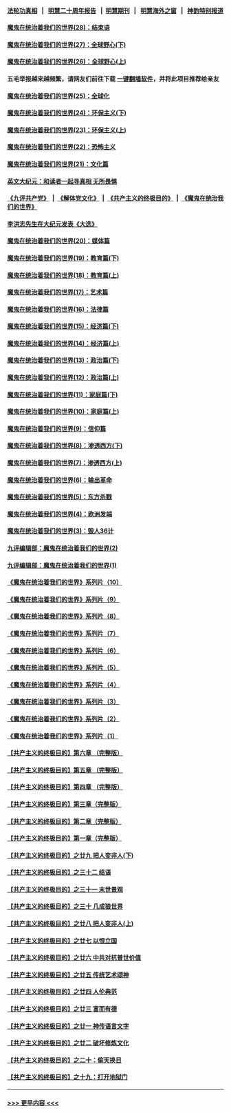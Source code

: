 #### [法轮功真相](https://github.com/gfw-breaker/truth/blob/master/README.md?t=0) &nbsp;&nbsp;|&nbsp;&nbsp; [明慧二十周年报告](https://github.com/gfw-breaker/mh-reports/blob/master/README.md?t=0) &nbsp;&nbsp;|&nbsp;&nbsp;[明慧期刊](https://github.com/gfw-breaker/mh-qikan) &nbsp;&nbsp;|&nbsp;&nbsp; [明慧海外之窗](https://github.com/gfw-breaker/mh-news/blob/master/README.md?t=0) &nbsp;&nbsp;|&nbsp;&nbsp; [神韵特别报道](https://github.com/gfw-breaker/mh-news/blob/master/shenyun.md?t=0)
#### [魔鬼在统治着我们的世界(28)：结束语](../pages/nsc422/n10936246.md?t=06170502) 
#### [魔鬼在统治着我们的世界(27)：全球野心(下)](../pages/nsc422/n10928319.md?t=06170502) 
#### [魔鬼在统治着我们的世界(26)：全球野心(上)](../pages/nsc422/n10900318.md?t=06170502) 
#### 五毛举报越来越频繁，请网友们前往下载 [一键翻墙软件](https://github.com/gfw-breaker/ssr-accounts)，并将此项目推荐给亲友
#### [魔鬼在统治着我们的世界(25)：全球化](../pages/nsc422/n10788205.md?t=06170502) 
#### [魔鬼在统治着我们的世界(24)：环保主义(下)](../pages/nsc422/n10695307.md?t=06170502) 
#### [魔鬼在统治着我们的世界(23)：环保主义(上)](../pages/nsc422/n10688613.md?t=06170502) 
#### [魔鬼在统治着我们的世界(22)：恐怖主义](../pages/nsc422/n10614727.md?t=06170502) 
#### [魔鬼在统治着我们的世界(21)：文化篇](../pages/nsc422/n10597706.md?t=06170502) 
#### [英文大纪元：和读者一起寻真相 无所畏惧](../pages/nsc422/n12542027.md?t=06170502) 
#### [《九评共产党》](https://github.com/begood0513/9ping.md/blob/master/README.md) &nbsp;|&nbsp; [《解体党文化》](../../../../jtdwh.md/blob/master/README.md)  &nbsp;|&nbsp; [《共产主义的终极目的》](../../../../gczydzjmd.md/blob/master/README.md) &nbsp;|&nbsp; [《魔鬼在统治我们的世界》](../../../../mgztzwmdsj.md/blob/master/README.md) 
#### [李洪志先生在大纪元发表《大选》](../pages/nsc422/n12534746.md?t=06170502) 
#### [魔鬼在统治着我们的世界(20)：媒体篇](../pages/nsc422/n10586579.md?t=06170502) 
#### [魔鬼在统治着我们的世界(19)：教育篇(下)](../pages/nsc422/n10564808.md?t=06170502) 
#### [魔鬼在统治着我们的世界(18)：教育篇(上)](../pages/nsc422/n10526970.md?t=06170502) 
#### [魔鬼在统治着我们的世界(17)：艺术篇](../pages/nsc422/n10499093.md?t=06170502) 
#### [魔鬼在统治着我们的世界(16)：法律篇](../pages/nsc422/n10485969.md?t=06170502) 
#### [魔鬼在统治着我们的世界(15)：经济篇(下)](../pages/nsc422/n10469975.md?t=06170502) 
#### [魔鬼在统治着我们的世界(14)：经济篇(上)](../pages/nsc422/n10457370.md?t=06170502) 
#### [魔鬼在统治着我们的世界(13)：政治篇(下)](../pages/nsc422/n10448270.md?t=06170502) 
#### [魔鬼在统治着我们的世界(12)：政治篇(上)](../pages/nsc422/n10444576.md?t=06170502) 
#### [魔鬼在统治着我们的世界(11)：家庭篇(下)](../pages/nsc422/n10440961.md?t=06170502) 
#### [魔鬼在统治着我们的世界(10)：家庭篇(上)](../pages/nsc422/n10435448.md?t=06170502) 
#### [魔鬼在统治着我们的世界(9)：信仰篇](../pages/nsc422/n10432159.md?t=06170502) 
#### [魔鬼在统治着我们的世界(8)：渗透西方(下)](../pages/nsc422/n10429603.md?t=06170502) 
#### [魔鬼在统治着我们的世界(7)：渗透西方(上)](../pages/nsc422/n10426013.md?t=06170502) 
#### [魔鬼在统治着我们的世界(6)：输出革命](../pages/nsc422/n10421536.md?t=06170502) 
#### [魔鬼在统治着我们的世界(5)：东方杀戮](../pages/nsc422/n10417707.md?t=06170502) 
#### [魔鬼在统治着我们的世界(4)：欧洲发端](../pages/nsc422/n10414890.md?t=06170502) 
#### [魔鬼在统治着我们的世界(3)：毁人36计](../pages/nsc422/n10411583.md?t=06170502) 
#### [九评编辑部：魔鬼在统治着我们的世界(2)](../pages/nsc422/n10410036.md?t=06170502) 
#### [九评编辑部：魔鬼在统治着我们的世界(1)](../pages/nsc422/n10406825.md?t=06170502) 
#### [《魔鬼在统治着我们的世界》系列片（10）](../pages/nsc422/n12292670.md?t=06170502) 
#### [《魔鬼在统治着我们的世界》系列片（9）](../pages/nsc422/n12290859.md?t=06170502) 
#### [《魔鬼在统治着我们的世界》系列片（8）](../pages/nsc422/n12287445.md?t=06170502) 
#### [《魔鬼在统治着我们的世界》系列片（7）](../pages/nsc422/n12283425.md?t=06170502) 
#### [《魔鬼在统治着我们的世界》系列片（6）](../pages/nsc422/n12282314.md?t=06170502) 
#### [《魔鬼在统治着我们的世界》系列片（5）](../pages/nsc422/n12281419.md?t=06170502) 
#### [《魔鬼在统治着我们的世界》系列片（4）](../pages/nsc422/n12274024.md?t=06170502) 
#### [《魔鬼在统治着我们的世界》系列片（3）](../pages/nsc422/n12271322.md?t=06170502) 
#### [《魔鬼在统治着我们的世界》系列片（2）](../pages/nsc422/n12269049.md?t=06170502) 
#### [《魔鬼在统治着我们的世界》系列片（1）](../pages/nsc422/n12267575.md?t=06170502) 
#### [【共产主义的终极目的】第六章 （完整版）](../pages/nsc422/n11428913.md?t=06170502) 
#### [【共产主义的终极目的】第五章 （完整版）](../pages/nsc422/n11428912.md?t=06170502) 
#### [【共产主义的终极目的】第四章 （完整版）](../pages/nsc422/n11428907.md?t=06170502) 
#### [【共产主义的终极目的】第三章（完整版）](../pages/nsc422/n11428848.md?t=06170502) 
#### [【共产主义的终极目的】第二章（完整版）](../pages/nsc422/n11428831.md?t=06170502) 
#### [【共产主义的终极目的】第一章（完整版）](../pages/nsc422/n11417651.md?t=06170502) 
#### [【共产主义的终极目的】之廿九 把人变非人(下)](../pages/nsc422/n11344140.md?t=06170502) 
#### [【共产主义的终极目的】之三十二 结语](../pages/nsc422/n11360535.md?t=06170502) 
#### [【共产主义的终极目的】之三十一 末世景观](../pages/nsc422/n11351129.md?t=06170502) 
#### [【共产主义的终极目的】之三十 几成狼世界](../pages/nsc422/n11348280.md?t=06170502) 
#### [【共产主义的终极目的】之廿八 把人变非人(上)](../pages/nsc422/n11340492.md?t=06170502) 
#### [【共产主义的终极目的】之廿七 以恨立国](../pages/nsc422/n11336944.md?t=06170502) 
#### [【共产主义的终极目的】之廿六 中共对抗普世价值](../pages/nsc422/n11324785.md?t=06170502) 
#### [【共产主义的终极目的】之廿五 传统艺术颂神](../pages/nsc422/n11296396.md?t=06170502) 
#### [【共产主义的终极目的】之廿四 人伦典范](../pages/nsc422/n11296397.md?t=06170502) 
#### [【共产主义的终极目的】之廿三 富而有德](../pages/nsc422/n11283598.md?t=06170502) 
#### [【共产主义的终极目的】之廿一 神传语言文字](../pages/nsc422/n11263265.md?t=06170502) 
#### [【共产主义的终极目的】之廿二 破坏修炼文化](../pages/nsc422/n11245728.md?t=06170502) 
#### [【共产主义的终极目的】之二十：偷天换日](../pages/nsc422/n11238846.md?t=06170502) 
#### [【共产主义的终极目的】之十九：打开地狱门](../pages/nsc422/n11206376.md?t=06170502) 

----
#### [ >>> 更早内容 <<< ](../indexes/nsc422-earlier.md)
